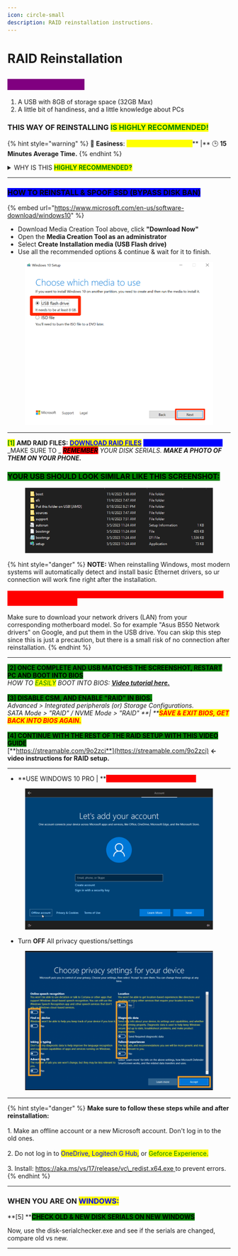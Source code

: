 ```yaml
---
icon: circle-small
description: RAID reinstallation instructions.
---
```


# RAID Reinstallation

## <mark style="color:purple;background-color:purple;">REQUIREMENTS:</mark>

1. A USB with 8GB of storage space (32GB Max)
2. A little bit of handiness, and a little knowledge about PCs

### THIS WAY OF REINSTALLING <mark style="color:green;">IS HIGHLY RECOMMENDED!</mark>

{% hint style="warning" %}
🌟 **Easiness**: <mark style="color:yellow;">**7/10 Doable, Not Hard**</mark>** |** 🕒 **15 Minutes Average Time.**
{% endhint %}

<details>

<summary>WHY IS THIS <mark style="color:green;"><strong>HIGHLY RECOMMENDED?</strong></mark></summary>

The reason this reinstallation is recommended, especially for people with a lot of HWID bans on their PC, is because this reinstallation method changes your SSD/NVMe serials too. This is an important factor and almost **a 99% guaranteed successful spoof.**\
\
<mark style="color:red;background-color:red;">**Reminder: this is for AMD ONLY, Unless u know what ur doing on Intel.**</mark>

</details>

***

### <mark style="background-color:blue;">HOW TO REINSTALL & SPOOF SSD (BYPASS DISK BAN)</mark>

{% embed url="https://www.microsoft.com/en-us/software-download/windows10" %}

* Download Media Creation Tool above, click **"Download Now"**
* Open the **Media Creation Tool as an administrator**
* Select **Create Installation media (USB Flash drive)**
* Use all the recommended options & continue & wait for it to finish.

<div align="left">

<figure><img src="../../.gitbook/assets/flashdrive.png" alt="" width="563"><figcaption></figcaption></figure>

</div>

***

<mark style="color:green;">**\[1]**</mark> **AMD RAID FILES:** [<mark style="color:blue;">**DOWNLOAD RAID FILES**</mark>](https://shorturl.at/2Rhf1) <mark style="color:blue;background-color:blue;">**<- PUT FILES ON THE USB.**</mark>\
_MAKE SURE TO _ _<mark style="background-color:red;">**REMEMBER**</mark>  YOUR DISK SERIALS. **MAKE A PHOTO OF THEM ON YOUR PHONE.**_

### <mark style="background-color:green;">**YOUR USB SHOULD LOOK SIMILAR LIKE THIS SCREENSHOT:**</mark>

<div align="left">

<figure><img src="../../.gitbook/assets/result.png" alt=""><figcaption><p>                                                                                                          </p></figcaption></figure>

</div>

{% hint style="danger" %}
**NOTE:** When reinstalling Windows, most modern systems will automatically detect and install basic Ethernet drivers, so ur connection will work fine right after the installation. \
\
<mark style="color:red;background-color:red;">**However, in certain cases it might be needed to manually download and install network drivers:**</mark>\
\
Make sure to download your network drivers (LAN) from your corresponding motherboard model. So for example "Asus B550 Network drivers" on Google, and put them in the USB drive. You can skip this step since this is just a precaution, but there is a small risk of no connection after reinstallation.
{% endhint %}

***

<mark style="background-color:green;">\[</mark><mark style="background-color:green;">**2] ONCE COMPLETE AND USB MATCHES THE SCREENSHOT, RESTART PC AND BOOT INTO BIOS**</mark>\
_HOW TO <mark style="color:green;">EASILY</mark> BOOT INTO BIOS:_ [_**Video tutorial here.**_](https://youtu.be/mb9X9\_NNxuo?si)\
\
<mark style="background-color:green;">**\[3] DISABLE CSM, AND ENABLE "RAID" IN BIOS.**</mark>\
_Advanced > Integrated peripherals (or) Storage Configurations._\
_SATA Mode > "RAID" / NVME Mode > "RAID" **| **<mark style="color:red;">**SAVE & EXIT BIOS, GET BACK INTO BIOS AGAIN.**</mark>_\
\
<mark style="background-color:green;">**\[4] CONTINUE WITH THE REST OF THE RAID SETUP WITH THIS VIDEO GUIDE**</mark>\
[**https://streamable.com/9o2zci**](https://streamable.com/9o2zci) **<- video instructions for RAID setup.**

***

* **USE WINDOWS 10 PRO | **<mark style="color:red;background-color:red;">**MAKE AN OFFLINE ACCOUNT**</mark>

<figure><img src="../../.gitbook/assets/Offline acc.webp" alt=""><figcaption></figcaption></figure>

* Turn **OFF** All privacy questions/settings

<figure><img src="../../.gitbook/assets/Turnoff.png" alt=""><figcaption></figcaption></figure>

***

{% hint style="danger" %}
**Make sure to follow these steps while and after reinstallation:**\
\
1\. Make an offline account or a new Microsoft account. Don't log in to the old ones.\
\
2\. Do not log in to <mark style="color:blue;">OneDrive, Logitech G Hub,</mark> or <mark style="color:green;">Geforce Experience.</mark>\
\
3\. Install: [https://aka.ms/vs/17/release/vc\_redist.x64.exe ](https://aka.ms/vs/17/release/vc\_redist.x64.exe)to prevent errors.
{% endhint %}

***

### WHEN YOU ARE ON <mark style="color:blue;">WINDOWS:</mark>

**\[5] **<mark style="background-color:green;">**CHECK OLD & NEW DISK SERIALS ON NEW WINDOWS**</mark>

Now, use the disk-serialchecker.exe and see if the serials are changed, compare old vs new.

***
